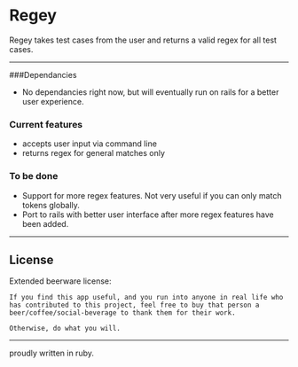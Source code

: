 Regey
=========

Regey takes test cases from the user and returns a valid regex for all test cases.

-----
###Dependancies

  - No dependancies right now, but will eventually run on rails for a better user experience.


### Current features
 - accepts user input via command line
 - returns regex for general matches only

### To be done
 - Support for more regex features.  Not very useful if you can only match tokens globally.
 - Port to rails with better user interface after more regex features have been added.

----

License
----

Extended beerware license:
  ```
If you find this app useful, and you run into anyone in real life who has contributed to this project, feel free to buy that person a beer/coffee/social-beverage to thank them for their work.

Otherwise, do what you will.
  ```
  ---------
  proudly written in ruby.